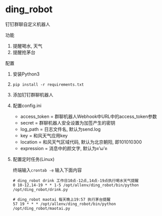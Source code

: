 # ding_robot

钉钉群聊自定义机器人

功能

1. 提醒喝水, 天气
2. 提醒抢茅台



配置

1. 安装Python3

2. `pip install -r requirements.txt`

3. 添加钉钉群聊机器人

4. 配置config.ini
   - access_token = 群聊机器人Webhook中URL中的access_token参数
   - secret = 群聊机器人安全设置为加签产生的密钥
   - log_path = 日志文件名, 默认为send.log
   - key = 和风天气应用key
   - location = 和风天气区域代码, 默认为北京朝阳, 即101010300
   - expression = 消息中的颜文字, 默认为ฅ’ω’ฅ
   
5. 配置定时任务(Linux)

   终端输入`crontab -e`  输入下面内容

   ```
   # ding_robot drink 工作日10点-12点,14点-19点执行喝水天气提醒
   0 10-12,14-19 * * 1-5 /opt/allenv/ding_robot/bin/python /opt/ding_robot/drink.py
   
   # ding_robot maotai 每天晚上19:57 执行茅台提醒
   57 19 * * * /opt/allenv/ding_robot/bin/python /opt/ding_robot/maotai.py
   ```

   


